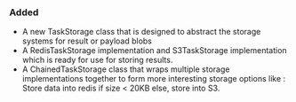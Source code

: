 ### Added

- A new TaskStorage class that is designed to abstract the storage systems for result or payload blobs
- A RedisTaskStorage implementation and S3TaskStorage implementation which is ready for use for storing results.
- A ChainedTaskStorage class that wraps multiple storage implementations together to form more interesting storage options like
    : Store data into redis if size < 20KB else, store into S3.
